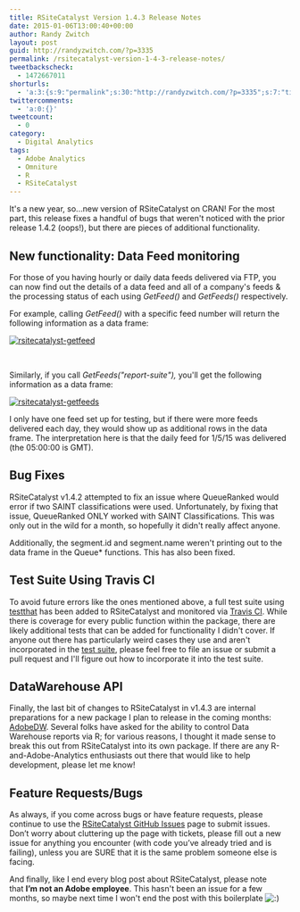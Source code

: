 ```yaml
---
title: RSiteCatalyst Version 1.4.3 Release Notes
date: 2015-01-06T13:00:40+00:00
author: Randy Zwitch
layout: post
guid: http://randyzwitch.com/?p=3335
permalink: /rsitecatalyst-version-1-4-3-release-notes/
tweetbackscheck:
  - 1472667011
shorturls:
  - 'a:3:{s:9:"permalink";s:30:"http://randyzwitch.com/?p=3335";s:7:"tinyurl";s:26:"http://tinyurl.com/o659j7w";s:4:"isgd";s:19:"http://is.gd/WckLxr";}'
twittercomments:
  - 'a:0:{}'
tweetcount:
  - 0
category:
  - Digital Analytics
tags:
  - Adobe Analytics
  - Omniture
  - R
  - RSiteCatalyst
---
```

It's a new year, so...new version of RSiteCatalyst on CRAN! For the most part, this release fixes a handful of bugs that weren't noticed with the prior release 1.4.2 (oops!), but there are pieces of additional functionality.

## New functionality: Data Feed monitoring

For those of you having hourly or daily data feeds delivered via FTP, you can now find out the details of a data feed and all of a company's feeds & the processing status of each using _GetFeed()_ and _GetFeeds()_ respectively.

For example, calling _GetFeed()_ with a specific feed number will return the following information as a data frame:

[<img class="aligncenter size-full wp-image-3337" src="http://i0.wp.com/randyzwitch.com/wp-content/uploads/2015/01/rsitecatalyst-getfeed.png?fit=896%2C405" alt="rsitecatalyst-getfeed" srcset="http://i0.wp.com/randyzwitch.com/wp-content/uploads/2015/01/rsitecatalyst-getfeed.png?w=896 896w, http://i0.wp.com/randyzwitch.com/wp-content/uploads/2015/01/rsitecatalyst-getfeed.png?resize=150%2C68 150w, http://i0.wp.com/randyzwitch.com/wp-content/uploads/2015/01/rsitecatalyst-getfeed.png?resize=300%2C136 300w" sizes="(max-width: 896px) 100vw, 896px" data-recalc-dims="1" />](http://i0.wp.com/randyzwitch.com/wp-content/uploads/2015/01/rsitecatalyst-getfeed.png)

&nbsp;

Similarly, if you call _GetFeeds("report-suite"),_ you'll get the following information as a data frame:

[<img class="aligncenter size-full wp-image-3339" src="http://i0.wp.com/randyzwitch.com/wp-content/uploads/2015/01/rsitecatalyst-getfeeds.png?fit=1334%2C41" alt="rsitecatalyst-getfeeds" srcset="http://i0.wp.com/randyzwitch.com/wp-content/uploads/2015/01/rsitecatalyst-getfeeds.png?w=1334 1334w, http://i0.wp.com/randyzwitch.com/wp-content/uploads/2015/01/rsitecatalyst-getfeeds.png?resize=150%2C5 150w, http://i0.wp.com/randyzwitch.com/wp-content/uploads/2015/01/rsitecatalyst-getfeeds.png?resize=300%2C9 300w, http://i0.wp.com/randyzwitch.com/wp-content/uploads/2015/01/rsitecatalyst-getfeeds.png?resize=1024%2C31 1024w" sizes="(max-width: 1000px) 100vw, 1000px" data-recalc-dims="1" />](http://i0.wp.com/randyzwitch.com/wp-content/uploads/2015/01/rsitecatalyst-getfeeds.png)

I only have one feed set up for testing, but if there were more feeds delivered each day, they would show up as additional rows in the data frame. The interpretation here is that the daily feed for 1/5/15 was delivered (the 05:00:00 is GMT).

## Bug Fixes

RSiteCatalyst v1.4.2 attempted to fix an issue where QueueRanked would error if two SAINT classifications were used. Unfortunately, by fixing that issue, QueueRanked ONLY worked with SAINT Classifications. This was only out in the wild for a month, so hopefully it didn't really affect anyone.

Additionally, the segment.id and segment.name weren't printing out to the data frame in the Queue* functions. This has also been fixed.





## Test Suite Using Travis CI

To avoid future errors like the ones mentioned above, a full test suite using <a title="testthat R" href="https://github.com/hadley/testthat" target="_blank">testthat</a> has been added to RSiteCatalyst and monitored via <a title="RSiteCatalyst Travis CI Build Status" href="https://travis-ci.org/randyzwitch/RSiteCatalyst" target="_blank">Travis CI</a>. While there is coverage for every public function within the package, there are likely additional tests that can be added for functionality I didn't cover. If anyone out there has particularly weird cases they use and aren't incorporated in the <a title="RSiteCatalyst tests" href="https://github.com/randyzwitch/RSiteCatalyst/tree/master/tests/testthat" target="_blank">test suite</a>, please feel free to file an issue or submit a pull request and I'll figure out how to incorporate it into the test suite.

## DataWarehouse API

Finally, the last bit of changes to RSiteCatalyst in v1.4.3 are internal preparations for a new package I plan to release in the coming months: <a title="AdobeDW DataWarehouse" href="https://github.com/randyzwitch/AdobeDW" target="_blank">AdobeDW</a>. Several folks have asked for the ability to control Data Warehouse reports via R; for various reasons, I thought it made sense to break this out from RSiteCatalyst into its own package. If there are any R-and-Adobe-Analytics enthusiasts out there that would like to help development, please let me know!

## Feature Requests/Bugs

As always, if you come across bugs or have feature requests, please continue to use the <a title="RSiteCatalyst GitHub" href="https://github.com/randyzwitch/RSiteCatalyst/issues" target="_blank">RSiteCatalyst GitHub Issues</a> page to submit issues. Don’t worry about cluttering up the page with tickets, please fill out a new issue for anything you encounter (with code you’ve already tried and is failing), unless you are SURE that it is the same problem someone else is facing.

And finally, like I end every blog post about RSiteCatalyst, please note that **I’m** **not an Adobe employee**. This hasn't been an issue for a few months, so maybe next time I won't end the post with this boilerplate <img class="wp-smiley" src="http://i1.wp.com/randyzwitch.com/wp-includes/images/smilies/icon_smile.gif" alt=":)" data-recalc-dims="1" />
